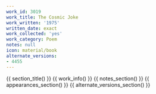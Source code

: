 ```yaml
---
work_id: 3019
work_title: The Cosmic Joke
work_written: '1975'
written_date: exact
work_collected: 'yes'
work_category: Poem
notes: null
icon: material/book
alternate_versions:
- 4455
---
```


{{ section_title() }}
{{ work_info() }}
{{ notes_section() }}
{{ appearances_section() }}
{{ alternate_versions_section() }}